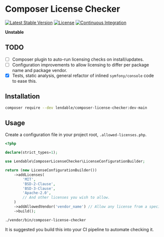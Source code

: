 # Composer License Checker

[![Latest Stable Version](https://poser.pugx.org/lendable/composer-license-checker/v/stable)](https://packagist.org/packages/lendable/composer-license-checker)
[![License](https://poser.pugx.org/lendable/composer-license-checker/license)](https://packagist.org/packages/lendable/composer-license-checker)
[![Continuous Integration](https://github.com/lendable/composer-license-checker/actions/workflows/ci.yml/badge.svg)](https://github.com/lendable/composer-license-checker/actions/workflows/ci.yml)

**Unstable**

## TODO

- [ ] Composer plugin to auto-run licensing checks on install/updates. 
- [ ] Configuration improvements to allow licensing to differ per package name and package vendor.
- [x] Tests, static analysis, general refactor of inlined `symfony/console` code to ease this. 

## Installation

```sh
composer require --dev lendable/composer-license-checker:dev-main
```

## Usage

Create a configuration file in your project root, `.allowed-licenses.php`.

```php
<?php

declare(strict_types=1);

use Lendable\ComposerLicenseChecker\LicenseConfigurationBuilder;

return (new LicenseConfigurationBuilder())
    ->addLicenses(
        'MIT',
        'BSD-2-Clause',
        'BSD-3-Clause',
        'Apache-2.0',
        // And other licenses you wish to allow.
    )
    ->addAllowedVendor('vendor_name') // Allow any license from a specific vendor, i.e. your own company.
    ->build();

```

```sh
./vendor/bin/composer-license-checker
```

It is suggested you build this into your CI pipeline to automate checking it.
